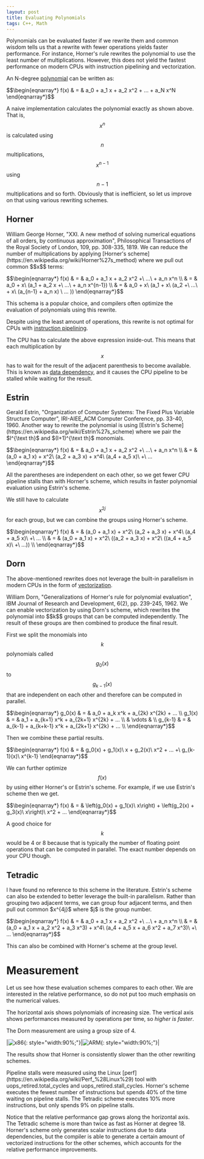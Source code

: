 ```yaml
---
layout: post
title: Evaluating Polynomials
tags: C++, Math
---
```


Polynomials can be evaluated faster if we rewrite them and common wisdom
tells us that a rewrite with fewer operations yields faster performance.
For instance, Horner's rule rewrites the polynomial to use the least number of
multiplications.
However, this does not yield the fastest performance on modern CPUs with
instruction pipelining and vectorization.

<!--more-->

An N-degree [polynomial](https://en.wikipedia.org/wiki/Polynomial) can be written as:

<p class="eqnarray">
$$\begin{eqnarray*}
  f(x)
  & = & a_0 + a_1 x + a_2 x^2 + ... + a_N x^N 
\end{eqnarray*}$$
</p>

A naive implementation calculates the polynomial exactly as shown above.
That is, $$x^n$$ is calculated using $$n$$ multiplications, $$x^{n-1}$$ using
$$n-1$$ multiplications and so forth.
Obviously that is inefficient, so let us improve on that using various rewriting
schemes.

## Horner

<span class="marginnote">
William George Horner, "XXI. A new method of solving numerical equations of all orders, by continuous approximation",
Philosophical Transactions of the Royal Society of London, 109, pp. 308-335, 1819.
</span>
We can reduce the number of multiplications by applying
[Horner's scheme](https://en.wikipedia.org/wiki/Horner%27s_method) where we pull
out common $$x$$ terms:

<p class="eqnarray">
$$\begin{eqnarray*}
  f(x) & = & a_0 + a_1 x + a_2 x^2 +\ ...\ + a_n x^n \\
  & = & a_0 + x\ (a_1 + a_2 x +\ ...\ + a_n x^{n-1}) \\
  & = & a_0 + x\ (a_1 + x\ (a_2 +\ ...\ + x\ (a_{n-1} + a_n x) \ ... ))
\end{eqnarray*}$$
</p>

This schema is a popular choice, and compilers often optimize the evaluation of
polynomials using this rewrite.

Despite using the least amount of operations, this rewrite is not optimal for
CPUs with [instruction pipelining](https://en.wikipedia.org/wiki/Instruction_pipelining).

The CPU has to calculate the above expression inside-out. This means that each
multiplication by $$x$$ has to wait for the result of the adjacent parenthesis
to become available. This is known as [data dependency](https://en.wikipedia.org/wiki/Data_dependency),
and it causes the CPU pipeline to be stalled while waiting for the result.

## Estrin

<span class="marginnote">
Gerald Estrin, "Organization of Computer Systems: The Fixed Plus Variable Structure Computer",
IRI-AIEE_ACM Computer Conference, pp. 33-40, 1960.
</span>
Another way to rewrite the polynomial is using
[Estrin's Scheme](https://en.wikipedia.org/wiki/Estrin%27s_scheme) where we
pair the $I^{\text th}$ and $(I+1)^{\text th}$ monomials.

<p class="eqnarray">
$$\begin{eqnarray*}
  f(x) & = & a_0 + a_1 x + a_2 x^2 +\ ...\ + a_n x^n \\
  & = & (a_0 + a_1 x) + x^2\ (a_2 + a_3 x) + x^4\ (a_4 + a_5 x)\ +\ ...
\end{eqnarray*}$$
</p>

All the parentheses are independent on each other, so we get fewer CPU pipeline stalls
than with Horner's scheme, which results in faster polynomial evaluation using Estrin's
scheme.

We still have to calculate $$x^{2j}$$ for each group, but we can combine the groups using
Horner's scheme.

<p class="eqnarray">
$$\begin{eqnarray*}
  f(x) & = & (a_0 + a_1 x) + x^2\ (a_2 + a_3 x) + x^4\ (a_4 + a_5 x)\ +\ ... \\
       & = & (a_0 + a_1 x) + x^2\ ((a_2 + a_3 x) + x^2\ ((a_4 + a_5 x)\ +\ ...)) \\
\end{eqnarray*}$$
</p>

## Dorn

The above-mentioned rewrites does not leverage the built-in parallelism in
modern CPUs in the form of [vectorization](https://en.wikipedia.org/wiki/Single_instruction,_multiple_data).

<span class="marginnote">
William Dorn, "Generalizations of Horner's rule for polynomial evaluation",
IBM Journal of Research and Development, 6(2), pp. 239-245, 1962.
</span>
We can enable vectorization by using Dorn's scheme, which rewrites the polynomial
into $$k$$ groups that can be computed independently. The result of these groups
are then combined to produce the final result.

First we split the monomials into $$k$$ polynomials called $$g_0(x)$$ to $$g_{k-1}(x)$$
that are independent on each other and therefore can be computed in parallel.

<p class="eqnarray">
$$\begin{eqnarray*}
  g_0(x) & = & a_0 + a_k x^k + a_{2k} x^{2k} + ... \\
  g_1(x) & = & a_1 + a_{k+1} x^k + a_{2k+1} x^{2k} + ... \\
  & \vdots & \\
  g_{k-1} & = & a_{k-1} + a_{k+k-1} x^k + a_{2k+1} x^{2k} + ... \\
\end{eqnarray*}$$
</p>

Then we combine these partial results.

<p class="eqnarray">
$$\begin{eqnarray*}
  f(x) & = & g_0(x) + g_1(x)\ x + g_2(x)\ x^2 + ... +\ g_{k-1}(x)\ x^{k-1}
\end{eqnarray*}$$
</p>

We can further optimize $$f(x)$$ by using either Horner's or Estrin's scheme.
For example, if we use Estrin's scheme then we get.

<p class="eqnarray">
$$\begin{eqnarray*}
  f(x) & = & \left(g_0(x) + g_1(x)\ x\right) + \left(g_2(x) + g_3(x)\ x\right)\ x^2 + ...
\end{eqnarray*}$$
</p>

A good choice for $$k$$ would be 4 or 8 because that is typically the number
of floating point operations that can be computed in parallel.
The exact number depends on your CPU though.

## Tetradic

<span class="marginnote">
I have found no reference to this scheme in the literature.
</span>
Estrin's scheme can also be extended to better leverage the built-in parallelism.
Rather than grouping two adjacent terms, we can group four adjacent terms, and then
pull out common $x^{4j}$ where $j$ is the group number.

<p class="eqnarray">
$$\begin{eqnarray*}
  f(x) & = & a_0 + a_1 x + a_2 x^2 +\ ...\ + a_n x^n \\
  & = & (a_0 + a_1 x + a_2 x^2 + a_3 x^3) + x^4\ (a_4 + a_5 x + a_6 x^2 + a_7 x^3)\ +\ ...
\end{eqnarray*}$$
</p>

This can also be combined with Horner's scheme at the group level.

# Measurement

Let us see how these evaluation schemes compares to each other.
We are interested in the relative performance, so do not put too much emphasis
on the numerical values.

The horizontal axis shows polynomials of increasing size.
The vertical axis shows performances measured by operations per time, so
_higher is faster_.

The Dorn measurement are using a group size of 4.

|![x86](/assets/polyeval/evaluation-x86.png){: style="width:90%;"}|![ARM](/assets/polyeval/evaluation-arm.png){: style="width:90%;"}|

The results show that Horner is consistently slower than the other rewriting schemes.

<span class="marginnote">
Pipeline stalls were measured using the Linux [perf](https://en.wikipedia.org/wiki/Perf_%28Linux%29)
tool with uops_retired.total_cycles and uops_retired.stall_cycles.
</span>
Horner's scheme executes the fewest number of instructions but spends 40% of the time
waiting on pipeline stalls. The Tetradic scheme executes 10% more instructions, but only
spends 9% on pipeline stalls.

Notice that the relative performance gap grows along the horizontal axis.
The Tetradic scheme is more than twice as fast as Horner at degree 18.
Horner's scheme only generates scalar instructions due to data dependencies,
but the compiler is able to generate a certain amount of vectorized instructions
for the other schemes, which accounts for the relative performance improvements.
